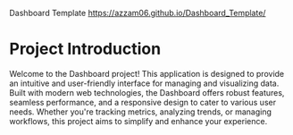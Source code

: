 Dashboard Template
https://azzam06.github.io/Dashboard_Template/

# Project Introduction

Welcome to the Dashboard project! This application is designed to provide an intuitive and user-friendly interface for managing and visualizing data. Built with modern web technologies, the Dashboard offers robust features, seamless performance, and a responsive design to cater to various user needs. Whether you're tracking metrics, analyzing trends, or managing workflows, this project aims to simplify and enhance your experience.
